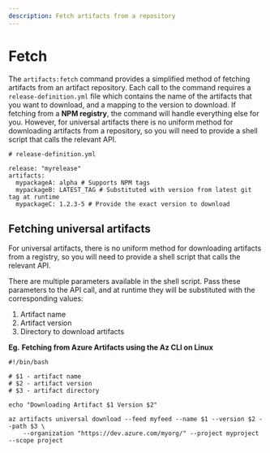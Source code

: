 ```yaml
---
description: Fetch artifacts from a repository
---
```


# Fetch

The `artifacts:fetch` command provides a simplified method of fetching artifacts from an artifact repository. Each call to the command requires a `release-definition.yml` file which contains the name of the artifacts that you want to download, and a mapping to the version to download. If fetching from a **NPM registry**, the command will handle everything else for you. However, for universal artifacts there is no uniform method for downloading artifacts from a repository, so you will need to provide a shell script that calls the relevant API.    

```text
# release-definition.yml

release: "myrelease"
artifacts:
  mypackageA: alpha # Supports NPM tags
  mypackageB: LATEST_TAG # Substituted with version from latest git tag at runtime
  mypackageC: 1.2.3-5 # Provide the exact version to download
```

## Fetching universal artifacts 

For universal artifacts, there is no uniform method for downloading artifacts from a registry, so you will need to provide a shell script that calls the relevant API.

There are multiple parameters available in the shell script. Pass these parameters to the API call, and at runtime they will be substituted with the corresponding values:

1. Artifact name
2. Artifact version
3. Directory to download artifacts 

**Eg.** **Fetching from Azure Artifacts using the Az CLI on Linux**

```text
#!/bin/bash

# $1 - artifact name
# $2 - artifact version
# $3 - artifact directory 

echo "Downloading Artifact $1 Version $2"

az artifacts universal download --feed myfeed --name $1 --version $2 --path $3 \
    --organization "https://dev.azure.com/myorg/" --project myproject --scope project

```

 

